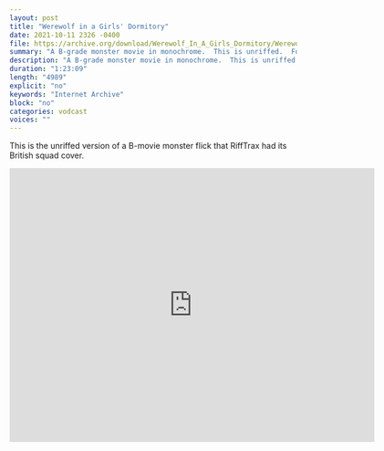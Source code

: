 ```yaml
---
layout: post
title: "Werewolf in a Girls' Dormitory"
date: 2021-10-11 2326 -0400
file: https://archive.org/download/Werewolf_In_A_Girls_Dormitory/Werewolf_In_A_Girls_Dormitory_512kb.mp4
summary: "A B-grade monster movie in monochrome.  This is unriffed.  For a riffed version you should check out RiffTrax."
description: "A B-grade monster movie in monochrome.  This is unriffed.  For a riffed version you should check out RiffTrax."
duration: "1:23:09"
length: "4989"
explicit: "no" 
keywords: "Internet Archive"
block: "no" 
categories: vodcast
voices: ""
---
```


This is the unriffed version of a B-movie monster flick that RiffTrax had its British squad cover.

<iframe src="https://archive.org/embed/Werewolf_In_A_Girls_Dormitory" width="640" height="480" frameborder="0" webkitallowfullscreen="true" mozallowfullscreen="true" allowfullscreen></iframe>
















